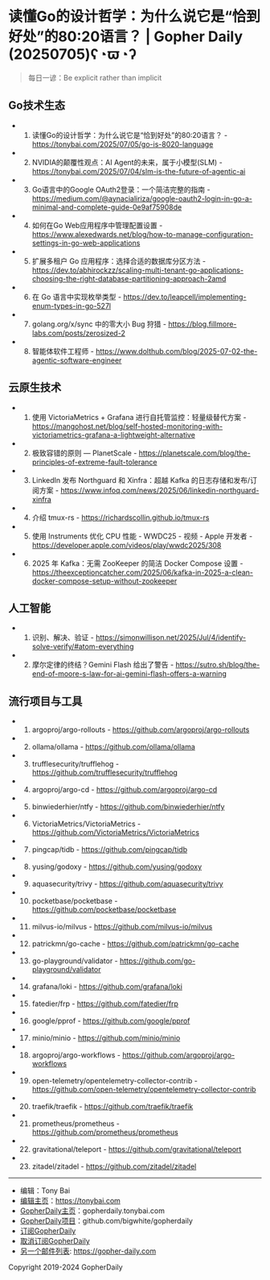# 读懂Go的设计哲学：为什么说它是“恰到好处”的80:20语言？ | Gopher Daily (20250705)ʕ◔ϖ◔ʔ

>每日一谚：Be explicit rather than implicit

## Go技术生态


- 1. 读懂Go的设计哲学：为什么说它是“恰到好处”的80:20语言？ - https://tonybai.com/2025/07/05/go-is-8020-language

- 2. NVIDIA的颠覆性观点：AI Agent的未来，属于小模型(SLM) - https://tonybai.com/2025/07/04/slm-is-the-future-of-agentic-ai

- 3. Go语言中的Google OAuth2登录：一个简洁完整的指南 - https://medium.com/@aynacialiriza/google-oauth2-login-in-go-a-minimal-and-complete-guide-0e9af75908de

- 4. 如何在Go Web应用程序中管理配置设置 - https://www.alexedwards.net/blog/how-to-manage-configuration-settings-in-go-web-applications

- 5. 扩展多租户 Go 应用程序：选择合适的数据库分区方法 - https://dev.to/abhirockzz/scaling-multi-tenant-go-applications-choosing-the-right-database-partitioning-approach-2amd

- 6. 在 Go 语言中实现枚举类型 - https://dev.to/leapcell/implementing-enum-types-in-go-527l

- 7. golang.org/x/sync 中的零大小 Bug 狩猎 - https://blog.fillmore-labs.com/posts/zerosized-2

- 8. 智能体软件工程师 - https://www.dolthub.com/blog/2025-07-02-the-agentic-software-engineer


## 云原生技术


- 1. 使用 VictoriaMetrics &#43; Grafana 进行自托管监控：轻量级替代方案 - https://mangohost.net/blog/self-hosted-monitoring-with-victoriametrics-grafana-a-lightweight-alternative

- 2. 极致容错的原则 — PlanetScale - https://planetscale.com/blog/the-principles-of-extreme-fault-tolerance

- 3. LinkedIn 发布 Northguard 和 Xinfra：超越 Kafka 的日志存储和发布/订阅方案 - https://www.infoq.com/news/2025/06/linkedin-northguard-xinfra

- 4. 介绍 tmux-rs - https://richardscollin.github.io/tmux-rs

- 5. 使用 Instruments 优化 CPU 性能 - WWDC25 - 视频 - Apple 开发者 - https://developer.apple.com/videos/play/wwdc2025/308

- 6. 2025 年 Kafka：无需 ZooKeeper 的简洁 Docker Compose 设置 - https://theexceptioncatcher.com/2025/06/kafka-in-2025-a-clean-docker-compose-setup-without-zookeeper


## 人工智能


- 1. 识别、解决、验证 - https://simonwillison.net/2025/Jul/4/identify-solve-verify/#atom-everything

- 2. 摩尔定律的终结？Gemini Flash 给出了警告 - https://sutro.sh/blog/the-end-of-moore-s-law-for-ai-gemini-flash-offers-a-warning


## 流行项目与工具


- 1. argoproj/argo-rollouts - https://github.com/argoproj/argo-rollouts

- 2. ollama/ollama - https://github.com/ollama/ollama

- 3. trufflesecurity/trufflehog - https://github.com/trufflesecurity/trufflehog

- 4. argoproj/argo-cd - https://github.com/argoproj/argo-cd

- 5. binwiederhier/ntfy - https://github.com/binwiederhier/ntfy

- 6. VictoriaMetrics/VictoriaMetrics - https://github.com/VictoriaMetrics/VictoriaMetrics

- 7. pingcap/tidb - https://github.com/pingcap/tidb

- 8. yusing/godoxy - https://github.com/yusing/godoxy

- 9. aquasecurity/trivy - https://github.com/aquasecurity/trivy

- 10. pocketbase/pocketbase - https://github.com/pocketbase/pocketbase

- 11. milvus-io/milvus - https://github.com/milvus-io/milvus

- 12. patrickmn/go-cache - https://github.com/patrickmn/go-cache

- 13. go-playground/validator - https://github.com/go-playground/validator

- 14. grafana/loki - https://github.com/grafana/loki

- 15. fatedier/frp - https://github.com/fatedier/frp

- 16. google/pprof - https://github.com/google/pprof

- 17. minio/minio - https://github.com/minio/minio

- 18. argoproj/argo-workflows - https://github.com/argoproj/argo-workflows

- 19. open-telemetry/opentelemetry-collector-contrib - https://github.com/open-telemetry/opentelemetry-collector-contrib

- 20. traefik/traefik - https://github.com/traefik/traefik

- 21. prometheus/prometheus - https://github.com/prometheus/prometheus

- 22. gravitational/teleport - https://github.com/gravitational/teleport

- 23. zitadel/zitadel - https://github.com/zitadel/zitadel


----

- 编辑：Tony Bai
- [编辑主页](https://tonybai.com)：https://tonybai.com
- [GopherDaily主页](https://gopherdaily.tonybai.com)：gopherdaily.tonybai.com
- [GopherDaily项目](https://github.com/bigwhite/gopherdaily)：github.com/bigwhite/gopherdaily
- [订阅GopherDaily](https://gopherdaily.tonybai.com/subscribe)
- [取消订阅GopherDaily](https://gopherdaily.tonybai.com/unsubscribe)
- [另一个邮件列表](https://gopher-daily.com): https://gopher-daily.com

Copyright 2019-2024 GopherDaily
